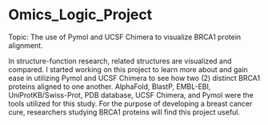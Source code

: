 # Omics_Logic_Project
Topic: The use of Pymol and UCSF Chimera to visualize BRCA1 protein alignment.

In structure-function research, related structures are visualized and compared. I started working on this project to learn more about and gain ease in utilizing Pymol and UCSF Chimera to see how two (2) distinct BRCA1 proteins aligned to one another. AlphaFold, BlastP, EMBL-EBI, UniProtKB/Swiss-Prot, PDB database, UCSF Chimera, and Pymol were the tools utilized for this study. For the purpose of developing a breast cancer cure, researchers studying BRCA1 proteins will find this project useful.

